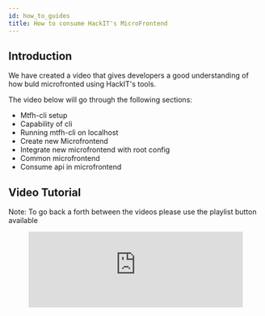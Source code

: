 ```yaml
---
id: how_to_guides
title: How to consume HackIT's MicroFrontend
---
```

## Introduction

We have created a video that gives developers a good understanding of how buld microfronted using HackIT's tools.

The video below will go through the following sections:
- Mtfh-cli setup
- Capability of cli
- Running mtfh-cli on localhost
- Create new Microfrontend
- Integrate new microfrontend with root config
- Common microfrontend
- Consume api in microfrontend 


##  Video Tutorial
Note: To go back a forth between the videos please use the playlist button available
<figure class="video-container">
<iframe width="100%" src="https://www.youtube.com/embed/videoseries?list=PL1mVZlA7eC8Qd99uNCXsd7NseKrp1fHA1" title="YouTube video player" frameborder="0" allow="accelerometer; autoplay; clipboard-write; encrypted-media; gyroscope; picture-in-picture" allowfullscreen></iframe>
</figure>

